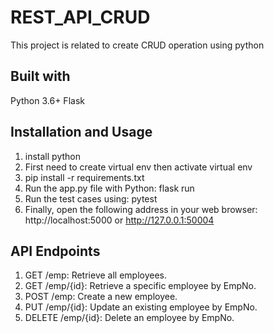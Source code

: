 # REST_API_CRUD
This project is related to create CRUD operation using python

## Built with
Python 3.6+
Flask

## Installation and Usage
1. install python
2. First need to create virtual env then activate virtual env
3. pip install -r requirements.txt
4. Run the app.py file with Python: flask run
5. Run the test cases using: pytest
6. Finally, open the following address in your web browser: http://localhost:5000   or http://127.0.0.1:50004

## API Endpoints
1. GET /emp: Retrieve all employees.
2. GET /emp/{id}: Retrieve a specific employee by EmpNo.
3. POST /emp: Create a new employee.
4. PUT /emp/{id}: Update an existing employee by EmpNo.
5. DELETE /emp/{id}: Delete an employee by EmpNo.

